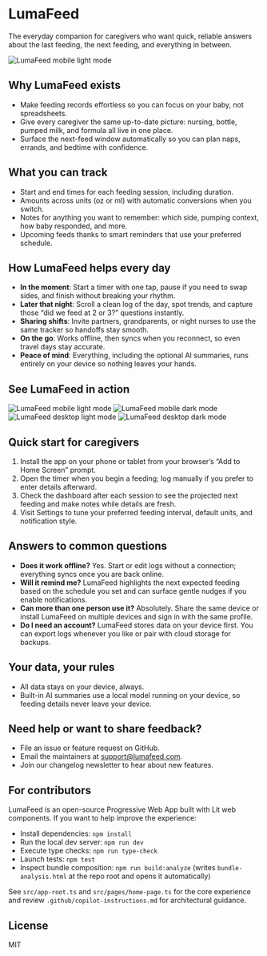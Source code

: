 # LumaFeed

The everyday companion for caregivers who want quick, reliable answers about the last feeding, the next feeding, and everything in between.

![LumaFeed mobile light mode](public/screenshots/dark-mobile-screenshot-final.png)

## Why LumaFeed exists

- Make feeding records effortless so you can focus on your baby, not spreadsheets.
- Give every caregiver the same up-to-date picture: nursing, bottle, pumped milk, and formula all live in one place.
- Surface the next-feed window automatically so you can plan naps, errands, and bedtime with confidence.

## What you can track

- Start and end times for each feeding session, including duration.
- Amounts across units (oz or ml) with automatic conversions when you switch.
- Notes for anything you want to remember: which side, pumping context, how baby responded, and more.
- Upcoming feeds thanks to smart reminders that use your preferred schedule.

## How LumaFeed helps every day

- **In the moment**: Start a timer with one tap, pause if you need to swap sides, and finish without breaking your rhythm.
- **Later that night**: Scroll a clean log of the day, spot trends, and capture those “did we feed at 2 or 3?” questions instantly.
- **Sharing shifts**: Invite partners, grandparents, or night nurses to use the same tracker so handoffs stay smooth.
- **On the go**: Works offline, then syncs when you reconnect, so even travel days stay accurate.
- **Peace of mind**: Everything, including the optional AI summaries, runs entirely on your device so nothing leaves your hands.

## See LumaFeed in action

![LumaFeed mobile light mode](public/screenshots/home-mobile-light.png)
![LumaFeed mobile dark mode](public/screenshots/home-mobile-dark.png)
![LumaFeed desktop light mode](public/screenshots/home-desktop-light.png)
![LumaFeed desktop dark mode](public/screenshots/home-desktop-dark.png)

## Quick start for caregivers

1. Install the app on your phone or tablet from your browser’s “Add to Home Screen” prompt.
2. Open the timer when you begin a feeding; log manually if you prefer to enter details afterward.
3. Check the dashboard after each session to see the projected next feeding and make notes while details are fresh.
4. Visit Settings to tune your preferred feeding interval, default units, and notification style.

## Answers to common questions

- **Does it work offline?** Yes. Start or edit logs without a connection; everything syncs once you are back online.
- **Will it remind me?** LumaFeed highlights the next expected feeding based on the schedule you set and can surface gentle nudges if you enable notifications.
- **Can more than one person use it?** Absolutely. Share the same device or install LumaFeed on multiple devices and sign in with the same profile.
- **Do I need an account?** LumaFeed stores data on your device first. You can export logs whenever you like or pair with cloud storage for backups.

## Your data, your rules

- All data stays on your device, always.
- Built-in AI summaries use a local model running on your device, so feeding details never leave your device.

## Need help or want to share feedback?

- File an issue or feature request on GitHub.
- Email the maintainers at support@lumafeed.com.
- Join our changelog newsletter to hear about new features.

## For contributors

LumaFeed is an open-source Progressive Web App built with Lit web components. If you want to help improve the experience:

- Install dependencies: `npm install`
- Run the local dev server: `npm run dev`
- Execute type checks: `npm run type-check`
- Launch tests: `npm test`
- Inspect bundle composition: `npm run build:analyze` (writes `bundle-analysis.html` at the repo root and opens it automatically)

See `src/app-root.ts` and `src/pages/home-page.ts` for the core experience and review `.github/copilot-instructions.md` for architectural guidance.

## License

MIT
